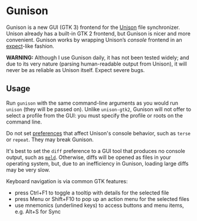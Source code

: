 # Gunison

Gunison is a new GUI (GTK 3) frontend for the [Unison][] file synchronizer.
Unison already has a built-in GTK 2 frontend, but Gunison is nicer and more convenient.
Gunison works by wrapping Unison’s *console* frontend in an [expect][]-like fashion.

**WARNING:** Although I use Gunison daily, it has not been tested widely; and due to its very nature
(parsing human-readable output from Unison), it will never be as reliable as Unison itself. 
Expect severe bugs.

[Unison]: https://www.cis.upenn.edu/~bcpierce/unison/
[expect]: https://en.wikipedia.org/wiki/Expect


## Usage

Run `gunison` with the same command-line arguments as you would run `unison` (they will be passed on).
Unlike `unison-gtk2`, Gunison will not offer to select a profile from the GUI: you must specify
the profile or roots on the command line.

Do not set [preferences][prefs] that affect Unison's console behavior, such as `terse` or `repeat`.
They may break Gunison.

It's best to set the `diff` preference to a GUI tool that produces no console output,
such as [`meld`][Meld]. Otherwise, diffs will be opened as files in your operating system,
but, due to an inefficiency in Gunison, loading large diffs may be very slow.

Keyboard navigation is via common GTK features:

* press Ctrl+F1 to toggle a tooltip with details for the selected file
* press Menu or Shift+F10 to pop up an action menu for the selected files
* use mnemonics (underlined keys) to access buttons and menu items, e.g. Alt+S for Sync

[prefs]: https://www.cis.upenn.edu/~bcpierce/unison/download/releases/stable/unison-manual.html#prefs
[Meld]: https://meldmerge.org/
